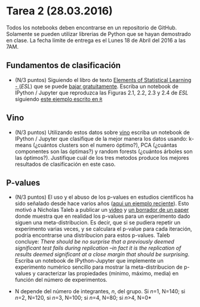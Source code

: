 # Tarea 2 (28.03.2016) 

Todos los notebooks deben encontrarse en un repositorio de GitHub.
Solamente se pueden utilizar librerias de Python que se hayan demostrado en clase.
La fecha límite de entrega es el Lunes 18 de Abril del 2016 a las 7AM. 

## Fundamentos de clasificación

* (N/3 puntos) Siguiendo el libro de texto [Elements of Statistical
Learning - ](http://statweb.stanford.edu/~tibs/ElemStatLearn/) (*ESL*) que se
puede [bajar gratuitamente](http://statweb.stanford.edu/~tibs/ElemStatLearn/printings/ESLII_print10.pdf).
Escriba un notebook de IPython / Jupyter que reproduzca las Figuras
2.1, 2.2, 2.3 y 2.4 de *ESL* siguiendo [este ejemplo escrito en
  ```R```](http://finiterank.github.io/TESL/tresmodelos.html) 

## Vino

* (N/3 puntos) 
Utilizando estos datos sobre
[vino](http://archive.ics.uci.edu/ml/datasets/Wine) escriba un
notebook  de IPython / Jupyter  que clasifique de la mejor manera los
datos usando: k-means (¿cuántos clusters son el numero óptimo?),
PCA (¿cuántas componentes son las óptimas?) y random forests (¿cuántos
árboles son las óptimos?). Justifique cuál de los tres metodos produce los
mejores resultados de clasificación en este caso.



## P-values

* (N/3 puntos) El uso y el abuso de los p-values en estudios
  científicos ha sido señalado desde hace varios años ([aqui un
  ejemplo
  reciente](http://www.nature.com/news/statisticians-issue-warning-over-misuse-of-p-values-1.19503)). 
Esto  motivó a Nicholas Taleb a publicar un [video](https://www.youtube.com/watch?v=8qrfSh07rT0) y [un borrador de un
  paper](http://www.fooledbyrandomness.com/pvalues.pdf) donde muestra que en realidad los p-values para un experimento
  dado siguen una meta-distribucion. Es decir, que si se pudiera repetir
  un experimento varias veces, y se calculara el p-value para cada
  iteración, podría encontrarse una distribucion para estos
  p-values. Taleb concluye: _There should be no surprise that a
previously deemed significant test fails during replication
–in fact it is the replication of results deemed significant
at a close margin that should be surprising_.
  Escriba un notebook de IPython-Jupyter que implemente un experimento
  numérico sencillo para mostrar la meta-distribucion de
  p-values y caracterizar las propiedades (mínimo, máximo, media) en
  función del número de experimentos.  

* N depende del número de integrantes, _n_, del grupo. Si _n_=1, N=140;
 si _n_=2, N=120, si _n_=3, N=100; si _n_=4, N=80; si _n_>4, N=0*